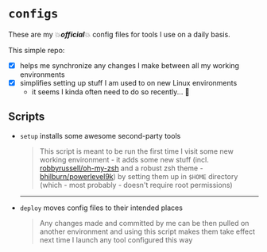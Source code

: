 # `configs`
These are my :boom:__*official*__:boom: config files for tools I use on a daily basis.


This simple repo: 

- [x] helps me synchronize any changes I make between all my working environments
- [x] simplifies setting up stuff I am used to on new Linux environments
  - it seems I kinda often need to do so recently... :octopus:



## Scripts

- `setup` installs some awesome second-party tools 
  > This script is meant to be run the first time I visit some new working environment - it adds some new stuff
  (incl. [robbyrussell/oh-my-zsh](https://github.com/robbyrussell/oh-my-zsh) and
  a robust zsh theme - [bhilburn/powerlevel9k](https://github.com/bhilburn/powerlevel9k)) by setting them
  up in `$HOME` directory (which - most probably - doesn't require root permissions)
  ---
- `deploy` moves config files to their intended places 
  > Any changes made and committed by me can be then pulled on another environment and using this script
  makes them take effect next time I launch any tool configured this way
